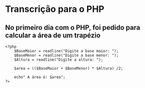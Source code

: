 # Transcrição para o PHP
## No primeiro dia com o PHP, foi pedido para calcular a área de um trapézio
```
<?php
    $BaseMaior = readline("Digite a base maior: ");
    $BaseMenor = readline("Digite a base menor: ");
    $Altura = readline("Digite a altura: ");

    $area = (($BaseMaior + $BaseMenor) * $Altura) /2;

    echo" A área é: $area";
?> 
```